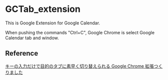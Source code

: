 # GCTab_extension
This is Google Extension for Google Calendar.

When pushing the commands "Ctrl+C", Google Chrome is select Google Calendar tab and window.

## Reference
[キーの入力だけで目的のタブに素早く切り替えられる Google Chrome 拡張つくりました](https://qiita.com/suzuki86/items/70ea98983238d29e2987)
